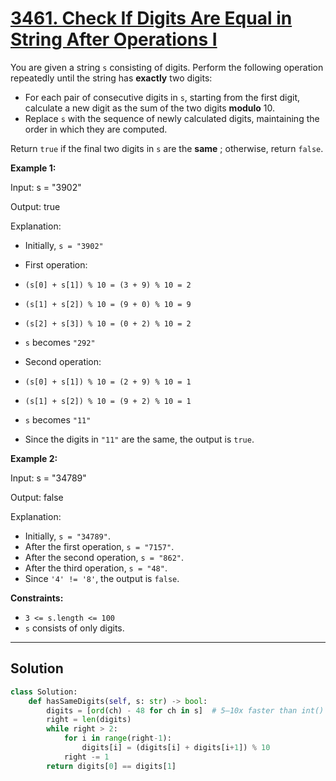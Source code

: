 # [3461. Check If Digits Are Equal in String After Operations I](https://leetcode.com/problems/check-if-digits-are-equal-in-string-after-operations-i/description/?envType=daily-question&envId=2025-10-21)

You are given a string <code>s</code> consisting of digits. Perform the following operation repeatedly until the string has **exactly**  two digits:

- For each pair of consecutive digits in <code>s</code>, starting from the first digit, calculate a new digit as the sum of the two digits **modulo**  10.
- Replace <code>s</code> with the sequence of newly calculated digits, maintaining the order in which they are computed.

Return <code>true</code> if the final two digits in <code>s</code> are the **same** ; otherwise, return <code>false</code>.

**Example 1:** 

<div class="example-block">
Input: s = "3902"

Output: true

Explanation:

- Initially, <code>s = "3902"</code>
- First operation:

- <code>(s[0] + s[1]) % 10 = (3 + 9) % 10 = 2</code>
- <code>(s[1] + s[2]) % 10 = (9 + 0) % 10 = 9</code>
- <code>(s[2] + s[3]) % 10 = (0 + 2) % 10 = 2</code>
- <code>s</code> becomes <code>"292"</code>

- Second operation:

- <code>(s[0] + s[1]) % 10 = (2 + 9) % 10 = 1</code>
- <code>(s[1] + s[2]) % 10 = (9 + 2) % 10 = 1</code>
- <code>s</code> becomes <code>"11"</code>

- Since the digits in <code>"11"</code> are the same, the output is <code>true</code>.

**Example 2:** 

<div class="example-block">
Input: s = "34789"

Output: false

Explanation:

- Initially, <code>s = "34789"</code>.
- After the first operation, <code>s = "7157"</code>.
- After the second operation, <code>s = "862"</code>.
- After the third operation, <code>s = "48"</code>.
- Since <code>'4' != '8'</code>, the output is <code>false</code>.

**Constraints:** 

- <code>3 <= s.length <= 100</code>
- <code>s</code> consists of only digits.

---

## Solution

```python
class Solution:
    def hasSameDigits(self, s: str) -> bool:
        digits = [ord(ch) - 48 for ch in s]  # 5–10x faster than int() calls
        right = len(digits)
        while right > 2:
            for i in range(right-1):
                digits[i] = (digits[i] + digits[i+1]) % 10
            right -= 1
        return digits[0] == digits[1]
```